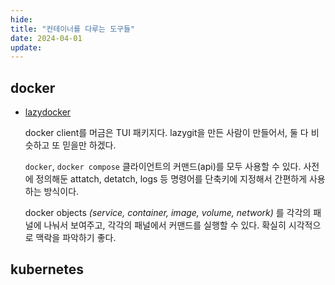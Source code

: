 ```yaml
---
hide:
title: "컨테이너를 다루는 도구들"
date: 2024-04-01
update:
---
```


## docker

- [lazydocker](https://github.com/jesseduffield/lazydocker)

  docker client를 머금은 TUI 패키지다. lazygit을 만든 사람이 만들어서, 둘 다 비슷하고 또 믿을만 하겠다.

  `docker`, `docker compose` 클라이언트의 커맨드(api)를 모두 사용할 수 있다. 사전에 정의해둔 attatch, detatch, logs 등 명령어를 단축키에 지정해서 간편하게 사용하는 방식이다.

  docker objects _(service, container, image, volume, network)_ 를 각각의 패널에 나눠서 보여주고, 각각의 패널에서 커맨드를 실행할 수 있다. 확실히 시각적으로 맥락을 파악하기 좋다.

## kubernetes
